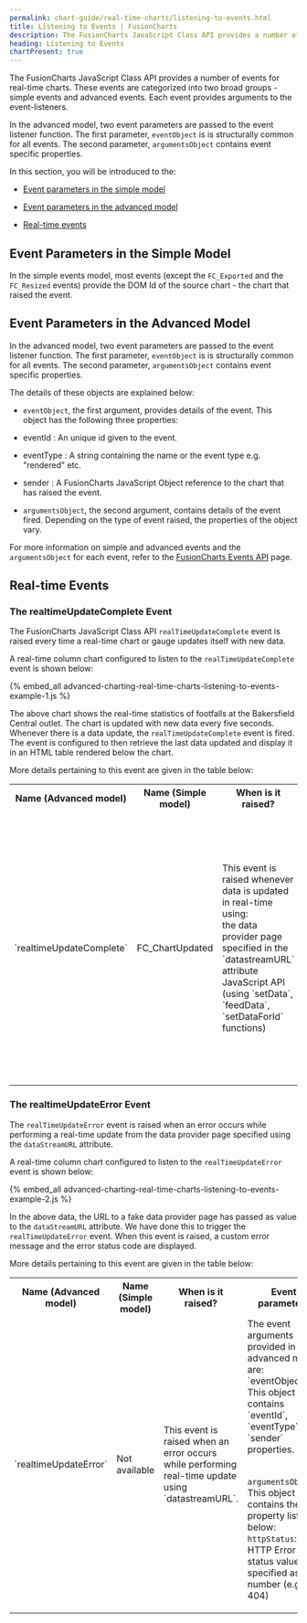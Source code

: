 ```yaml
---
permalink: chart-guide/real-time-charts/listening-to-events.html
title: Listening to Events | FusionCharts
description: The FusionCharts JavaScript Class API provides a number of events for real-time charts.
heading: Listening to Events
chartPresent: true
---
```


The FusionCharts JavaScript Class API provides a number of events for real-time charts. These events are categorized into two broad groups - simple events and advanced events. Each event provides arguments to the event-listeners.

In the advanced model, two event parameters are passed to the event listener function. The first parameter, `eventObject` is is structurally common for all events. The second parameter, `argumentsObject` contains event specific properties.

In this section, you will be introduced to the:

* <a href="/chart-guide/real-time-charts/listening-to-events#event-parameters-in-the-simple-model" class="smoth-scroll">Event parameters in the simple model</a>

* <a href="/chart-guide/real-time-charts/listening-to-events#event-parameters-in-the-advanced-model" class="smoth-scroll">Event parameters in the advanced model</a>

* <a href="/chart-guide/real-time-charts/listening-to-events#real-time-events" class="smoth-scroll">Real-time events</a>

## Event Parameters in the Simple Model

In the simple events model, most events (except the `FC_Exported` and the `FC_Resized` events) provide the DOM Id of the source chart - the chart that raised the event.

## Event Parameters in the Advanced Model

In the advanced model, two event parameters are passed to the event listener function. The first parameter, `eventObject` is is structurally common for all events. The second parameter, `argumentsObject` contains event specific properties.

The details of these objects are explained below:

* `eventObject`, the first argument, provides details of the event. This object has the following three properties:

* eventId : An unique id given to the event.

* eventType : A string containing the name or the event type e.g. "rendered" etc.

* sender : A FusionCharts JavaScript Object reference to the chart that has raised the event.

* `argumentsObject`, the second argument, contains details of the event fired.  Depending on the type of event raised, the properties of the object vary.

For more information on simple and advanced events and the `argumentsObject` for each event, refer to the [FusionCharts Events API](/api/fusioncharts/fusioncharts-events) page.

## Real-time Events

### The realtimeUpdateComplete Event

The FusionCharts JavaScript Class API `realTimeUpdateComplete`  event is raised every time a real-time chart or gauge updates itself  with new data.

A real-time column chart configured to listen to the `realTimeUpdateComplete` event is shown below:

{% embed_all advanced-charting-real-time-charts-listening-to-events-example-1.js %}

The above chart shows the real-time statistics of footfalls at the Bakersfield Central outlet. The chart is updated with new data every five seconds. Whenever there is a data update, the `realTimeUpdateComplete` event is fired. The event is configured to then retrieve the last data updated and display it in an HTML table rendered below the chart.





More details pertaining to this event are given in the table below:

<table>
  <tr>
    <th>Name (Advanced model)</th>
    <th>Name (Simple model)</th>
    <th>When is it raised?</th>
    <th>Event parameters</th>
  </tr>
  <tr>
    <td>`realtimeUpdateComplete`</td>
    <td>FC_ChartUpdated
</td>
    <td>This event is raised whenever data is updated in real-time using:
<br/>the data provider page specified in the `datastreamURL` attribute
<br/>JavaScript API (using `setData`, `feedData`, `setDataForId` functions)</td>
    <td>The event argument provided by `FC_ChartUpdated` function (simple event model) is the `DOMId` of the chart raising the event.

The event arguments provided in the advanced model are:
<br/>`eventObject` : This object contains the `eventId`, `eventType`, and `sender` properties.
<br/>
`argumentsObject`: This is passed as a blank object.</td>
  </tr>
</table>


### The realtimeUpdateError Event

The `realTimeUpdateError` event is raised when an error occurs while performing a real-time update from the data provider page specified using the `dataStreamURL` attribute.



A real-time column chart configured to listen to the `realTimeUpdateError` event is shown below:



{% embed_all advanced-charting-real-time-charts-listening-to-events-example-2.js %}













In the above data, the URL to a fake data provider page has passed as value to the `dataStreamURL` attribute. We have done this to trigger the `realTimeUpdateError` event. When this event is raised, a custom error message and the error status code are displayed.

More details pertaining to this event are given in the table below:

<table>
  <tr>
    <th>Name (Advanced model)         </th>
    <th>Name (Simple model)     </th>
    <th>When is it raised?</th>
    <th>Event parameters</th>
  </tr>
  <tr>
    <td>`realtimeUpdateError`</td>
    <td>Not available
</td>
    <td>This event is raised when an error occurs while performing real-time update using `datastreamURL`.</td>
    <td>The event arguments provided in the advanced model are:
<br/>`eventObject` : This object contains `eventId`, `eventType` and `sender` properties.

<br/>`argumentsObject`: This object contains the property listed below:
<br/>`httpStatus`: The HTTP Error status value is specified as a number (e.g., 404)

</td>
  </tr>
</table>